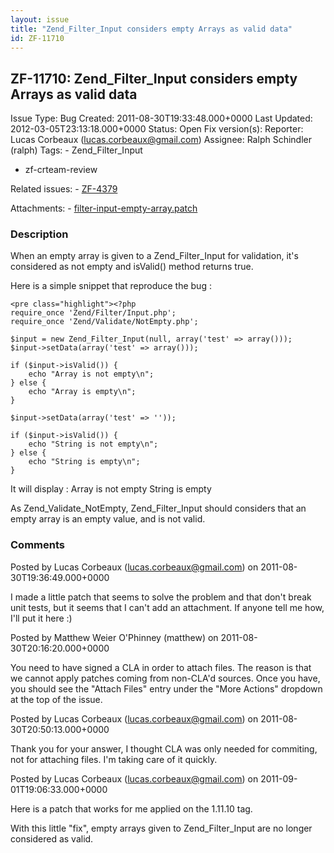 ```yaml
---
layout: issue
title: "Zend_Filter_Input considers empty Arrays as valid data"
id: ZF-11710
---
```


ZF-11710: Zend\_Filter\_Input considers empty Arrays as valid data
------------------------------------------------------------------

 Issue Type: Bug Created: 2011-08-30T19:33:48.000+0000 Last Updated: 2012-03-05T23:13:18.000+0000 Status: Open Fix version(s): 
 Reporter:  Lucas Corbeaux (lucas.corbeaux@gmail.com)  Assignee:  Ralph Schindler (ralph)  Tags: - Zend\_Filter\_Input
- zf-crteam-review
 
 Related issues: - [ZF-4379](/issues/browse/ZF-4379)
 
 Attachments: - [filter-input-empty-array.patch](/issues/secure/attachment/14632/filter-input-empty-array.patch)
 
### Description

When an empty array is given to a Zend\_Filter\_Input for validation, it's considered as not empty and isValid() method returns true.

Here is a simple snippet that reproduce the bug :

 
    <pre class="highlight"><?php
    require_once 'Zend/Filter/Input.php';
    require_once 'Zend/Validate/NotEmpty.php';
     
    $input = new Zend_Filter_Input(null, array('test' => array()));
    $input->setData(array('test' => array()));
    
    if ($input->isValid()) {
        echo "Array is not empty\n";
    } else {
        echo "Array is empty\n";
    }
    
    $input->setData(array('test' => ''));
    
    if ($input->isValid()) {
        echo "String is not empty\n";
    } else {
        echo "String is empty\n";
    }

It will display : Array is not empty String is empty

As Zend\_Validate\_NotEmpty, Zend\_Filter\_Input should considers that an empty array is an empty value, and is not valid.

 

 

### Comments

Posted by Lucas Corbeaux (lucas.corbeaux@gmail.com) on 2011-08-30T19:36:49.000+0000

I made a little patch that seems to solve the problem and that don't break unit tests, but it seems that I can't add an attachment. If anyone tell me how, I'll put it here :)

 

 

Posted by Matthew Weier O'Phinney (matthew) on 2011-08-30T20:16:20.000+0000

You need to have signed a CLA in order to attach files. The reason is that we cannot apply patches coming from non-CLA'd sources. Once you have, you should see the "Attach Files" entry under the "More Actions" dropdown at the top of the issue.

 

 

Posted by Lucas Corbeaux (lucas.corbeaux@gmail.com) on 2011-08-30T20:50:13.000+0000

Thank you for your answer, I thought CLA was only needed for commiting, not for attaching files. I'm taking care of it quickly.

 

 

Posted by Lucas Corbeaux (lucas.corbeaux@gmail.com) on 2011-09-01T19:06:33.000+0000

Here is a patch that works for me applied on the 1.11.10 tag.

With this little "fix", empty arrays given to Zend\_Filter\_Input are no longer considered as valid.

 

 